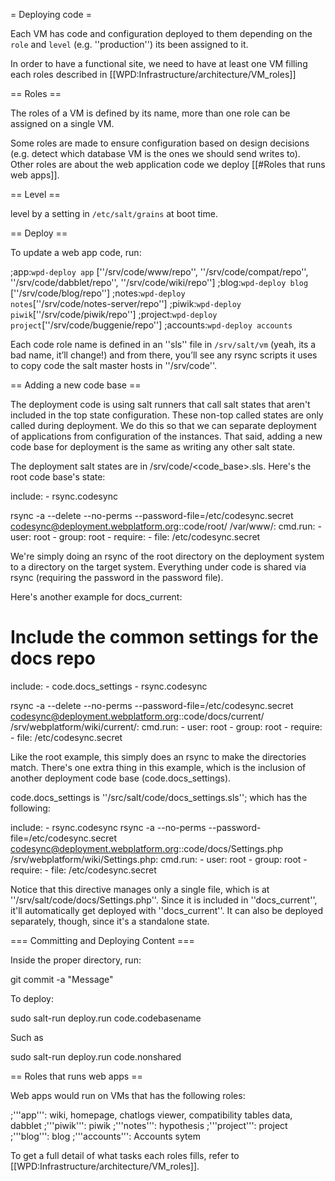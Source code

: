 = Deploying code =

Each VM has code and configuration deployed to them depending on the <code>role</code> and <code>level</code> (e.g. ''production'') its been assigned to it.

In order to have a functional site, we need to have at least one VM filling each roles described in [[WPD:Infrastructure/architecture/VM_roles]]

== Roles ==

The roles of a VM is defined by its name, more than one role can be assigned on a single VM.

Some roles are made to ensure configuration based on design decisions (e.g. detect which database VM is the ones we should send writes to). Other roles are about the web application code we deploy [[#Roles that runs web apps]].


== Level ==

level by a setting in <code>/etc/salt/grains</code> at boot time.


== Deploy ==

To update a web app code, run:

;app:<code>wpd-deploy app</code> <nowiki>[''/srv/code/www/repo'', ''/srv/code/compat/repo'', ''/srv/code/dabblet/repo'', ''/srv/code/wiki/repo'']</nowiki>
;blog:<code>wpd-deploy blog</code> <nowiki>[''/srv/code/blog/repo'']</nowiki>
;notes:<code>wpd-deploy notes</code><nowiki>[''/srv/code/notes-server/repo'']</nowiki>
;piwik:<code>wpd-deploy piwik</code><nowiki>[''/srv/code/piwik/repo'']</nowiki>
;project:<code>wpd-deploy project</code><nowiki>[''/srv/code/buggenie/repo'']</nowiki>
;accounts:<code>wpd-deploy accounts</code>

Each code role name is defined in an ''sls'' file in <code>/srv/salt/vm</code> (yeah, its a bad name, it’ll change!) and from there, you’ll see any rsync scripts it uses to copy code the salt master hosts in ''/srv/code''. 

<!-- TO BE UPDATED
# cd /srv/code/www
# <edit robots.txt>
# git commit -am 'my commit message'
#* Every code base is version controlled, please version control your changes.
# sudo salt-run deploy.run code.root

The process is the same for all code bases. There's a few notes for the docs code base, though: there's a couple weird exceptions to how the repositories are versioned. The MediaWiki extensions are submodules of the git repo. It's proper to update the submodule version in the parent repo, then have git update the submodule. One extension (SemanticForms) is using svn, rather than git, since it hasn't migrated yet.

For all repos where it's possible (like docs), it's always best to update upstream, then pull your changes in to the local repos. Local changes are dangerous.

==== Git ====

It's best if the extensions are added as git submodules, since the rest of the extensions are done this way (except SemanticForms, which is not yet in the [https://gerrit.wikimedia.org/mediawiki-extensions.txt list of git-supported extensions] on "gerrit", the WikiMedia git server):

* ''git submodule add <url> <location>''

For example:
 ''laner@deployment:/srv/code/docs/current$ git submodule add https://gerrit.wikimedia.org/r/p/mediawiki/extensions/AdminLinks.git extensions/AdminLinks''

==== Updating the Database ====
Sometimes an extension will require updating the databases. To do this, change your permissions to root, and run:

<code>root@deployment:/srv/code/docs/current# php maintenance/update.php</code>

If the extension includes a SQL file to create new tables, run (for example):

<code>root@deployment:/srv/code/docs/current# php maintenance/sql.php extensions/NewSignupPage/user_register_track.sql
</code>

=== Testing MediaWiki changes via the test site ===

It's possible to test changes on docs.webplatform.org/test prior to deploying them to docs.webplatform.org/wiki. There's three things to know about this:

# Both are modified in the same place (/srv/code/docs/current), but they are deployed separately:
#* test: sudo salt-run deploy.run code.docs_test
#* wiki: sudo salt-run deploy.run code.docs_current
# To run maintenance scripts for test, you need to provide a configuration file via a flag; from /srv/code/docs/current:
#* php maintenance/<maintenance-script> --conf=../TestSettings.php
# The MediaWiki configuration is shared between test and wiki in Settings.php. Both test and wiki have exclusive configuration files as well. If you wish to add settings or extensions to test, you should edit TestSettings.php. Ensure you move your changes from TestSettings.php to Settings.php when done testing.

Best practice is to deploy the changes to test and test them out before deploying them to wiki.
-->

== Adding a new code base ==

The deployment code is using salt runners that call salt states that aren't included in the top state configuration. These non-top called states are only called during deployment. We do this so that we can separate deployment of applications from configuration of the instances. That said, adding a new code base for deployment is the same as writing any other salt state.

The deployment salt states are in /srv/code/<code_base>.sls. Here's the root code base's state:

  include:
    - rsync.codesync

  rsync -a --delete --no-perms --password-file=/etc/codesync.secret codesync@deployment.webplatform.org::code/root/ /var/www/:
    cmd.run:
      - user: root
      - group: root
      - require:
        - file: /etc/codesync.secret

We're simply doing an rsync of the root directory on the deployment system to a directory on the target system. Everything under code is shared via rsync (requiring the password in the password file).

Here's another example for docs_current:

  # Include the common settings for the docs repo
  include:
    - code.docs_settings
    - rsync.codesync

  rsync -a --delete --no-perms --password-file=/etc/codesync.secret codesync@deployment.webplatform.org::code/docs/current/ /srv/webplatform/wiki/current/:
    cmd.run:
      - user: root
      - group: root
      - require:
        - file: /etc/codesync.secret

Like the root example, this simply does an rsync to make the directories match. There's one extra thing in this example, which is the inclusion of another deployment code base (code.docs_settings).

code.docs_settings is ''/src/salt/code/docs_settings.sls''; which has the following:

  include:
    - rsync.codesync
  rsync -a --no-perms --password-file=/etc/codesync.secret codesync@deployment.webplatform.org::code/docs/Settings.php /srv/webplatform/wiki/Settings.php:
    cmd.run:
      - user: root
      - group: root
      - require:
        - file: /etc/codesync.secret

Notice that this directive manages only a single file, which is at ''/srv/salt/code/docs/Settings.php''. Since it is included in ''docs_current'', it'll automatically get deployed with ''docs_current''. It can also be deployed separately, though, since it's a standalone state.

=== Committing and Deploying Content ===

Inside the proper directory, run:

 git commit -a "Message"

To deploy: 

 sudo salt-run deploy.run code.codebasename

Such as 

 sudo salt-run deploy.run code.nonshared



== Roles that runs web apps ==

Web apps would run on VMs that has the following roles:

;'''app''': wiki, homepage, chatlogs viewer, compatibility tables data, dabblet
;'''piwik''': piwik
;'''notes''': hypothesis
;'''project''': project
;'''blog''': blog
;'''accounts''': Accounts sytem

To get a full detail of what tasks each roles fills, refer to [[WPD:Infrastructure/architecture/VM_roles]].
